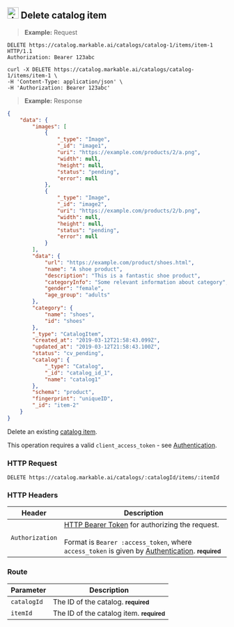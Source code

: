 
## <img src="images/delete-catalog-item_icon.png" alt="delete-catalog-item_icon" width="26px" height="auto"> Delete catalog item

> **Example:** Request

```http
DELETE https://catalog.markable.ai/catalogs/catalog-1/items/item-1 HTTP/1.1
Authorization: Bearer 123abc
```

```shell
curl -X DELETE https://catalog.markable.ai/catalogs/catalog-1/items/item-1 \
-H 'Content-Type: application/json' \
-H 'Authorization: Bearer 123abc'
```
<!--
```python
import requests

url = "https://catalog.markable.ai/catalogs/catalog-1/items/item-1"

headers = {
   'Content-Type': "application/json",
   'Authorization': "Bearer 123abc",
   }

response = requests.request("DELETE", url, headers=headers)

print(response.text)

```
-->

> **Example:** Response

```json
{
    "data": {
        "images": [
            {
                "_type": "Image",
                "_id": "image1",
                "uri": "https://example.com/products/2/a.png",
                "width": null,
                "height": null,
                "status": "pending",
                "error": null
            },
            {
                "_type": "Image",
                "_id": "image2",
                "uri": "https://example.com/products/2/b.png",
                "width": null,
                "height": null,
                "status": "pending",
                "error": null
            }
        ],
        "data": {
            "url": "https://example.com/product/shoes.html",
            "name": "A shoe product",
            "description": "This is a fantastic shoe product",
            "categoryInfo": "Some relevant information about category",
            "gender": "female",
            "age_group": "adults"
        },
        "category": {
            "name": "shoes",
            "id": "shoes"
        },
        "_type": "CatalogItem",
        "created_at": "2019-03-12T21:58:43.099Z",
        "updated_at": "2019-03-12T21:58:43.100Z",
        "status": "cv_pending",
        "catalog": {
            "_type": "Catalog",
            "_id": "catalog_id_1",
            "name": "catalog1"
        },
        "schema": "product",
        "fingerprint": "uniqueID",
        "_id": "item-2"
    }
}
```


Delete an existing [catalog item](#the-catalog-item-object).

<aside class="notice">
    This operation requires a valid <code>client_access_token</code> - see <a href="#authentication">Authentication</a>.
</aside>


### HTTP Request

`DELETE https://catalog.markable.ai/catalogs/:catalogId/items/:itemId`


### HTTP Headers

Header       		| Description
----------      	| ----------
`Authorization`     | [HTTP Bearer Token](https://tools.ietf.org/html/rfc6750) for authorizing the request. <br><br>Format is `Bearer :access_token`, where `access_token` is given by [Authentication](#authentication). **<small>required</small>**


### Route

Parameter       | Description
----------      | ----------
`catalogId`     | The ID of the catalog. **<small>required</small>**
`itemId`       	| The ID of the catalog item. **<small>required</small>**


